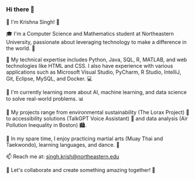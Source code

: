 ### Hi there 👋

👋 I'm Krishna Singh! 🌟

🎓 I'm a Computer Science and Mathematics student at Northeastern University, passionate about leveraging technology to make a difference in the world. 🚀

🔧 My technical expertise includes Python, Java, SQL, R, MATLAB, and web technologies like HTML and CSS. I also have experience with various applications such as Microsoft Visual Studio, PyCharm, R Studio, IntelliJ, Git, Eclipse, MySQL, and Docker. 💻

🌱 I'm currently learning more about AI, machine learning, and data science to solve real-world problems. 📊

🔭 My projects range from environmental sustainability (The Lorax Project) 🌳 to accessibility solutions (TalkGPT Voice Assistant) 🎤 and data analysis (Air Pollution Inequality in Boston) 🏙️.

🥋 In my spare time, I enjoy practicing martial arts (Muay Thai and Taekwondo), learning languages, and dance. 💃

📫 Reach me at: singh.krish@northeastern.edu

💼 Let's collaborate and create something amazing together! 💫
